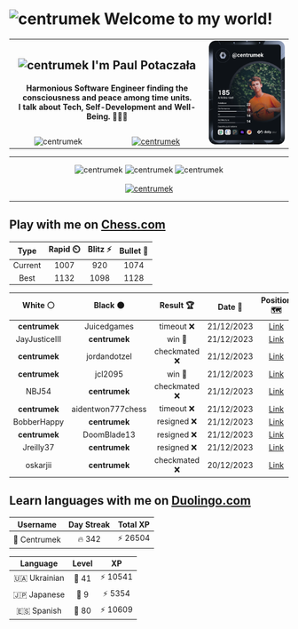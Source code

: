 <h1>
  <img
    src="https://emojis.slackmojis.com/emojis/images/1531849430/4246/blob-sunglasses.gif"
    width="30"
    alt="centrumek"
  />
  Welcome to my world!
</h1>

<table>
  <tbody>
    <tr>
      <td align="center" width="70%" colspan="2">
        <h2>
          <img
            src="https://raw.githubusercontent.com/MartinHeinz/MartinHeinz/master/wave.gif"
            width="30px"
            alt="centrumek"
          />
          I'm Paul Potaczała
        </h2>
        <h4>
          Harmonious Software Engineer finding the consciousness and peace among time units.
          <br/>
          I talk about Tech, Self-Development and Well-Being. 🌿🧘🚀
        </h4>
      </td>
      <td width="30%" rowspan="2">
        <a href="https://app.daily.dev/centrumek">
          <img
            src="./devcard.svg"
            alt="centrumek"
          />
        </a>
      </td>
    </tr>
    <tr align="center">
      <td>
        <img
          src="https://komarev.com/ghpvc/?username=centrumek&label=visitors&color=0e75b6&style=flat"
          alt="centrumek"
        >
      </td>
      <td>
        <a href="https://stackoverflow.com/users/14496012/centrumek">
          <img
            src="https://stackoverflow.com/users/flair/14496012.png?theme=dark"
            alt="centrumek"
          >
        </a>
      </td>
    </tr>
  </tbody>
</table>

---
<div align="center">
  <img 
    src="https://github-readme-stats.vercel.app/api?username=centrumek&show_icons=true&count_private=true&theme=dark&hide_border=true&hide=issues,contribs&bg_color=00000000"
    alt="centrumek"
  />
  <img
    src="https://github-readme-stats.vercel.app/api/top-langs/?username=centrumek&layout=compact&hide_border=true&theme=dark&bg_color=00000000&langs_count=6&exclude_repo=air-statistic-app"
    alt="centrumek"
  />
  <img 
    src="https://github-readme-streak-stats.herokuapp.com?user=centrumek&theme=dark&hide_border=true&background=FFFFFF00"
    alt="centrumek"
  />
  <br/>
  <br/>
  <a href="https://www.buymeacoffee.com/centrumek">
    <img
      src="https://cdn.buymeacoffee.com/buttons/v2/default-orange.png"
      height="50"
      width="210"
      alt="centrumek"
    />
  </a>
</div>

---

## Play with me on [Chess.com](https://www.chess.com/member/centrumek)

<div align="center">
<!--START_SECTION:chessStats-->
<!-- Automatically generated with https://github.com/Balastrong/chess-stats-action -->

| Type | Rapid ⏲️ | Blitz ⚡ | Bullet 🔫 |
|:---:|:---:|:---:|:---:|
| Current | 1007 | 920 | 1074 |
| Best | 1132 | 1098 | 1128 |

| White ⚪ | Black ⚫ | Result 🏆 | Date 📅 | Position 🗺️ | Type 🕕 |
|:---:|:---:|:---:|:---:|:---:|:---:|
| **centrumek** | Juicedgames | timeout ❌ | 21/12/2023 | <a href="http://www.ee.unb.ca/cgi-bin/tervo/fen.pl?select=r6k/6qp/6p1/8/2p5/7P/p6K/R7 w - -">Link</a> | Blitz |
| JayJusticeIII | **centrumek** | win 🥇 | 21/12/2023 | <a href="http://www.ee.unb.ca/cgi-bin/tervo/fen.pl?select=7r/pppk3p/2n5/1Q6/3P3q/2P5/PP3PPP/4r1K1 w - -">Link</a> | Blitz |
| **centrumek** | jordandotzel | checkmated ❌ | 21/12/2023 | <a href="http://www.ee.unb.ca/cgi-bin/tervo/fen.pl?select=6k1/7p/4pp2/r2p3K/2qP1PP1/8/7q/8 w - -">Link</a> | Blitz |
| **centrumek** | jcl2095 | win 🥇 | 21/12/2023 | <a href="http://www.ee.unb.ca/cgi-bin/tervo/fen.pl?select=4k3/p2n4/1p2p1p1/2p1P1B1/P1P5/1r6/5RKP/5R2 b - -">Link</a> | Blitz |
| NBJ54 | **centrumek** | checkmated ❌ | 21/12/2023 | <a href="http://www.ee.unb.ca/cgi-bin/tervo/fen.pl?select=r2qkbnr/ppp2Qpp/2np4/4p3/2B1P3/7P/PPPP1PP1/RNB1K2R b KQkq -">Link</a> | Blitz |
| **centrumek** | aidentwon777chess | timeout ❌ | 21/12/2023 | <a href="http://www.ee.unb.ca/cgi-bin/tervo/fen.pl?select=8/r7/P7/8/3K1pk1/6p1/8/8 w - -">Link</a> | Blitz |
| BobberHappy | **centrumek** | resigned ❌ | 21/12/2023 | <a href="http://www.ee.unb.ca/cgi-bin/tervo/fen.pl?select=8/8/4kp2/1P2p2p/1KP1P3/6P1/3B1R2/8 b - -">Link</a> | Blitz |
| **centrumek** | DoomBlade13 | resigned ❌ | 21/12/2023 | <a href="http://www.ee.unb.ca/cgi-bin/tervo/fen.pl?select=8/q7/8/1P6/1K2q1k1/2P5/8/8 w - -">Link</a> | Blitz |
| Jreilly37 | **centrumek** | resigned ❌ | 21/12/2023 | <a href="http://www.ee.unb.ca/cgi-bin/tervo/fen.pl?select=8/8/2p5/5k2/2K4P/P7/1PP5/6R1 b - -">Link</a> | Blitz |
| oskarjii | **centrumek** | checkmated ❌ | 20/12/2023 | <a href="http://www.ee.unb.ca/cgi-bin/tervo/fen.pl?select=3R4/pp4k1/6Q1/5B2/7B/2P5/PP4pp/2K3b1 b - -">Link</a> | Blitz |

<!--END_SECTION:chessStats-->
</div>

## Learn languages with me on [Duolingo.com](https://www.duolingo.com/profile/Centrumek)

<div align="center">
<!--START_SECTION:duolingoStats-->
<!-- Automatically generated with https://github.com/centrumek/duolingo-readme-stats-->

| Username | Day Streak | Total XP |
|:---:|:---:|:---:|
| 👤 Centrumek | 🔥 342 | ⚡ 26504 |

| Language | Level | XP |
|:---:|:---:|:---:|
| 🇺🇦 Ukrainian | 👑 41 | ⚡ 10541 |
| 🇯🇵 Japanese | 👑 9 | ⚡ 5354 |
| 🇪🇸 Spanish | 👑 80 | ⚡ 10609 |

<!--END_SECTION:duolingoStats-->
</div>
<!--
**centrumek/centrumek** is a ✨ _special_ ✨ repository because its `README.md` (this file) appears on your GitHub profile.

Here are some ideas to get you started:

- 🔭 I’m currently working on ...
- 🌱 I’m currently learning ...
- 👯 I’m looking to collaborate on ...
- 🤔 I’m looking for help with ...
- 💬 Ask me about ...
- 📫 How to reach me: ...
- 😄 Pronouns: ...
- ⚡ Fun fact: ...
-->
